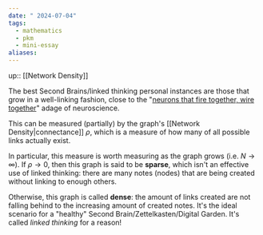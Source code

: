 ```yaml
---
date: " 2024-07-04"
tags:
  - mathematics
  - pkm
  - mini-essay
aliases:
---
```


up:: [[Network Density]]

The best Second Brains/linked thinking personal instances are those that grow in a well-linking fashion, close to the "[neurons that fire together, wire together](https://en.wikipedia.org/wiki/Hebbian_theory)" adage of neuroscience.

This can be measured (partially) by the graph's [[Network Density|connectance]] $\rho$, which is a measure of how many of all possible links actually exist. 

In particular, this measure is worth measuring as the graph grows (i.e. $N \to \infty$). If $\rho \to 0$, then this graph is said to be **sparse**, which isn't an effective use of linked thinking: there are many notes (nodes) that are being created without linking to enough others. 

Otherwise, this graph is called **dense**: the amount of links created are not falling behind to the increasing amount of created notes. It's the ideal scenario for a "healthy" Second Brain/Zettelkasten/Digital Garden. It's called *linked thinking* for a reason! 